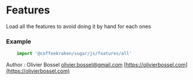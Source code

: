 # Features

Load all the features to avoid doing it by hand for each ones

### Example
```js
	import '@coffeekraken/sugar/js/features/all'
```
Author : Olivier Bossel [olivier.bossel@gmail.com](mailto:olivier.bossel@gmail.com) [https://olivierbossel.com](https://olivierbossel.com)